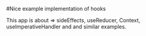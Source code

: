#Nice example implementation of hooks


This app is about => sideEffects, useReducer, Context, useImperativeHandler and and similar examples.
